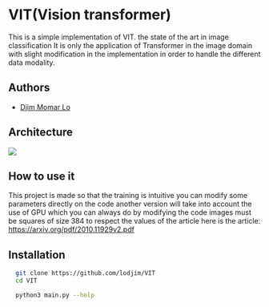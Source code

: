 
# VIT(Vision transformer)

This is a simple implementation of VIT.
  the state of the art in image classification
It is only the application of Transformer in the image domain with slight modification in the implementation in order to handle the different data modality.

## Authors

- [Djim Momar Lo](https://www.github.com/lodjim)


## Architecture

![](https://miro.medium.com/max/700/1*_c8SqxPMY_dsApyvDJ8HtA.gif)


## How to use it

This project is made so that the training is intuitive you can modify some parameters directly on the code another version will take into account the use of GPU which you can always do by modifying the code
images must be squares of size 384
to respect the values of the article
here is the article: https://arxiv.org/pdf/2010.11929v2.pdf


## Installation



```bash
  git clone https://github.com/lodjim/VIT
  cd VIT
```

```bash
  python3 main.py --help
   
```
    
